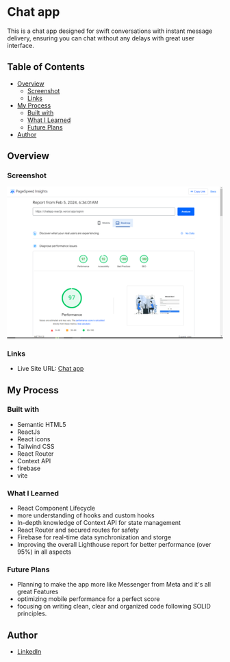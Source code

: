 # Chat app

This is a chat app designed for swift conversations with instant message delivery, ensuring you can chat without any delays with great user interface.


## Table of Contents

- [Overview](#overview)
  - [Screenshot](#screenshot)
  - [Links](#links)
- [My Process](#my-process)
  - [Built with](#built-with)
  - [What I Learned](#what-i-learned)
  - [Future Plans](#future-plans)
- [Author](#author)

## Overview

### Screenshot

![chat app Screenshot](screenshot.png)

### Links

- Live Site URL: [Chat app](https://chatapp-reactjs.vercel.app/signin)

## My Process

### Built with

- Semantic HTML5
- ReactJs
- React icons
- Tailwind CSS 
- React Router
- Context API
- firebase
- vite 


### What I Learned

- React Component Lifecycle
- more understanding of hooks and custom hooks
- In-depth knowledge of Context API for state management
- React Router and secured routes for safety 
- Firebase for real-time data synchronization and storge
- Improving the overall Lighthouse report for better performance (over 95%) in all aspects



### Future Plans

- Planning to make the app more like Messenger from Meta and it's all great Features
- optimizing mobile performance for a perfect score
- focusing on writing clean, clear and organized code following SOLID principles.



## Author

- <a href="https://www.linkedin.com/in/abdelrahmmaan/" target="_blank">LinkedIn</a>


